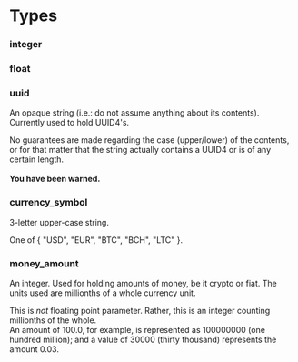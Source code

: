 # Types #

### integer ###

### float ###

### uuid ###

An opaque string (i.e.: do not assume anything about its contents). Currently used to hold UUID4's.

<aside class="warning">
No guarantees are made regarding the case (upper/lower) of the contents, or for that matter that the string actually contains a UUID4 or is of any certain length.<br/>
<br/>
<b>You have been warned.</b>
</aside>

### currency_symbol ###

3-letter upper-case string.

One of { "USD", "EUR", "BTC", "BCH", "LTC" }.

### money_amount ###

An integer. Used for holding amounts of money, be it crypto or fiat. The units used are millionths of a whole currency unit.

<aside class="notice">
This is <i>not</i> floating point parameter. Rather, this is an integer counting millionths of the whole.<br>
An amount of 100.0, for example, is represented as 100000000 (one hundred million); and a value of 30000 (thirty thousand) represents the amount 0.03.
</aside>
